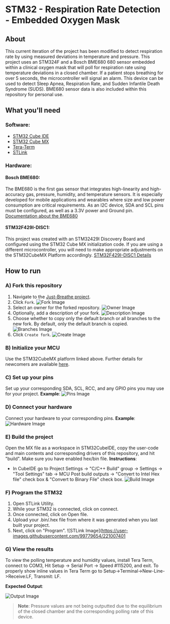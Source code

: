 # STM32 - Respiration Rate Detection - Embedded Oxygen Mask

## About

This current iteration of the project has been modified to detect respiration rate by using measured deviations in temperature and pressure. This project uses an STM324F and a Bosch BME680 680 sensor embedded within a clinical oxygen mask that will poll for respiration rate using temperature deviations in a closed chamber. If a patient stops breathing for over 5 seconds, the microcontroller will signal an alarm. This device can be used to detect Sleep Apnea, Respiration Rate, and Sudden Infantile Death Syndrome (SUDS). BME680 sensor data is also included within this repository for personal use.

## What you'll need

### Software:

- [STM32 Cube IDE](https://www.st.com/en/development-tools/stm32cubeide.html)
- [STM32 Cube MX](https://www.st.com/en/development-tools/stm32cubemx.html)
- [Tera-Term](https://ttssh2.osdn.jp/index.html.en)
- [STLink](https://www.st.com/en/development-tools/stsw-link009.html)

### Hardware:

#### Bosch BME680:

The BME680 is the first gas sensor that integrates high-linearity and high-accuracy gas, pressure, humidity, and temperature sensors. It is especially developed for mobile applications and wearables where size and low power consumption are critical requirements. As an I2C device, SDA and SCL pins must be configured, as well as a 3.3V power and Ground pin. 
[Documentation about the BME680](https://www.bosch-sensortec.com/products/environmental-sensors/gas-sensors/bme680/)

#### STM32F429I-DISC1:

This project was created with an STM32429I Discovery Board and configured using the STM32 Cube MX initialization code. If you are using a different microcontroller, you will need to make appropriate adjustments on the STM32CubeMX Platform accordingly. 
[STM32F429I-DISC1 Details](https://www.st.com/en/evaluation-tools/32f429idiscovery.html)

## How to run

### A) Fork this repository

1. Navigate to the [Just-Breathe project](https://github.com/oscarabreu/Just-Breathe).
2. Click `Fork`.
   ![Fork Image](https://user-images.githubusercontent.com/99779654/221003438-fc9db10a-be4c-4c06-8894-8a4d55b6a7e1.png)
3. Select an owner for the forked repository.
   ![Owner Image](https://user-images.githubusercontent.com/99779654/221003470-fbe52398-ac40-4c9e-a3bf-ce302d8a1427.png)
4. Optionally, add a description of your fork.
   ![Description Image](https://user-images.githubusercontent.com/99779654/221003548-d5dab43d-f4ef-4bcc-a79d-0394f4207fd6.png)
5. Choose whether to copy only the default branch or all branches to the new fork. By default, only the default branch is copied.
   ![Branches Image](https://user-images.githubusercontent.com/99779654/221003673-a0b19064-21c0-4c3c-bfc4-b0a9a923ea31.png)
6. Click `Create fork`.
   ![Create Image](https://user-images.githubusercontent.com/99779654/221003708-57428320-59cf-4741-b180-72daa5ef30e9.png)

### B) Initialize your MCU

Use the STM32CubeMX platform linked above. Further details for newcomers are available [here](https://www.waveshare.com/wiki/STM32CubeMX_Tutorial_Series:_Overview).

### C) Set up your pins

Set up your corresponding SDA, SCL, RCC, and any GPIO pins you may use for your project. 
**Example**:
   ![Pins Image](https://user-images.githubusercontent.com/99779654/221005206-4aefe3cd-8dce-4fe7-a461-9ec9ee34284c.png)

### D) Connect your hardware

Connect your hardware to your corresponding pins.
**Example**:
   ![Hardware Image](https://user-images.githubusercontent.com/99779654/221005452-13c49023-5151-45f6-a4ec-d8057d12c45e.png)

### E) Build the project

Open the MX file as a workspace in STM32CubeIDE, copy the user-code and main contents and corresponding drivers of this repository, and hit "build". Make sure you have enabled hex/bin file.
**Instructions**:

- In CubeIDE go to Project Settings -> "C/C++ Build" group -> Settings -> "Tool Settings" tab -> MCU Post build outputs -> "Convert to Intel Hex file" check box & "Convert to Binary File" check box.
   ![Build Image](https://user-images.githubusercontent.com/99779654/221006198-ff21c063-1099-4df5-8931-2e15e52d81bf.png)

### F) Program the STM32

1. Open STLink Utility.
2. While your STM32 is connected, click on connect.
3. Once connected, click on Open file.
4. Upload your .bin/.hex file from where it was generated when you last built your project.
5. Next, click on "Program".
   ![STLink Image](https://user-images.githubusercontent.com/99779654/221007401

### G) View the results

To view the polling temperature and humidity values, install Tera Term, connect to COM3, Hit Setup -> Serial Port -> Speed #115200, and exit. To properly show inline values in Tera Term go to Setup->Terminal->New-Line->Receive:LF, Transmit: LF.

**Expected Output**:

   ![Output Image](https://user-images.githubusercontent.com/99779654/221008001-c5fbdf26-e28b-4a90-9e35-07d78068423e.png)

> **Note**: Pressure values are not being outputted due to the equilibrium of the closed chamber and the corresponding polling rate of this device.
